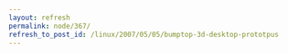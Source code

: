 ```yaml
---
layout: refresh
permalink: node/367/
refresh_to_post_id: /linux/2007/05/05/bumptop-3d-desktop-prototpus
---
```

